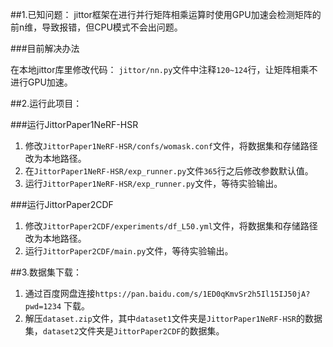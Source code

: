 ##1.已知问题：
jittor框架在进行并行矩阵相乘运算时使用GPU加速会检测矩阵的前n维，导致报错，但CPU模式不会出问题。

###目前解决办法

在本地jittor库里修改代码： `jittor/nn.py`文件中注释`120~124`行，让矩阵相乘不进行GPU加速。

##2.运行此项目：

###运行JittorPaper1NeRF-HSR
1. 修改`JittorPaper1NeRF-HSR/confs/womask.conf`文件，将数据集和存储路径改为本地路径。
2. 在`JittorPaper1NeRF-HSR/exp_runner.py`文件`365`行之后修改参数默认值。
3. 运行`JittorPaper1NeRF-HSR/exp_runner.py`文件，等待实验输出。

###运行JittorPaper2CDF

1. 修改`JittorPaper2CDF/experiments/df_L50.yml`文件，将数据集和存储路径改为本地路径。
2. 运行`JittorPaper2CDF/main.py`文件，等待实验输出。

##3.数据集下载：

1. 通过百度网盘连接`https://pan.baidu.com/s/1ED0qKmvSr2h5Il15IJ50jA?pwd=1234` 下载。
2. 解压`dataset.zip`文件，其中`dataset1`文件夹是`JittorPaper1NeRF-HSR`的数据集，`dataset2`文件夹是`JittorPaper2CDF`的数据集。
